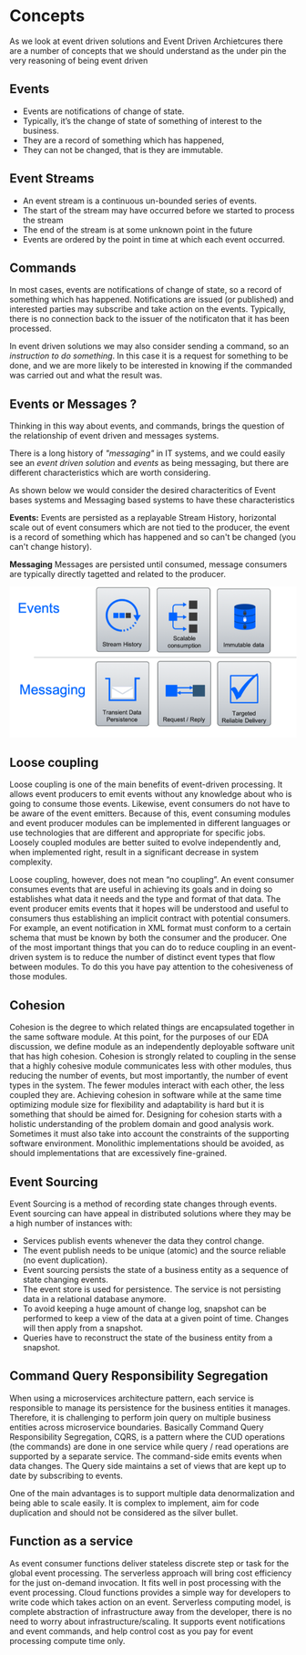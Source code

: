 # Concepts

As we look at event driven solutions and Event Driven Archietcures there are a number of concepts that we should understand as the under pin the very reasoning of being event driven

## Events

* Events are notifications of change of state.
* Typically, it’s the change of state of something of interest to the business.
* They are a record of something which has happened,
* They can not be changed, that is they are immutable.

## Event Streams

* An event stream is a continuous un-bounded series of events.
* The start of the stream may have occurred before we started to process the stream
* The end of the stream is at some unknown point in the future
* Events are ordered by the point in time at which each event occurred.

## Commands

In most cases, events are notifications of change of state, so a record of something which has happened.  Notifications are issued (or published) and interested parties may subscribe and take action on the events.  Typically, there is no connection back to the issuer of the notificaton that it has been processed.

In event driven solutions we may also consider sending a command, so an *instruction to do something*.  In this case it is a request for something to be done, and we are more likely to be interested in knowing if the commanded was carried out and what the result was.

## Events or Messages ?

Thinking in this way about events, and commands, brings the question of the relationship of event driven and messages systems.

There is a long history of *"messaging"* in IT systems, and we could easily see an *event driven solution* and *events* as being messaging, but there are different characteristics which are worth considering.

As shown below we would consider the desired characteritics of Event bases systems and Messaging based systems to have these characteristics

**Events:** Events are persisted as a replayable Stream History, horizontal scale out of event consumers which are not tied to the producer, the event is a record of something which has happened and so can't be changed (you can't change history).

**Messaging** Messages are persisted until consumed, message consumers are typically directly tagetted and related to the producer.

<img src="../hl-arch-concepts1.png" width="1024px">

## Loose coupling

Loose coupling is one of the main benefits of event-driven processing. It allows event producers to emit events without any knowledge about who is going to consume those events. Likewise, event consumers do not have to be aware of the event emitters. Because of this, event consuming modules and event producer modules can be implemented in different languages or use technologies that are different and appropriate for specific jobs. Loosely coupled modules are better suited to evolve independently and, when implemented right, result in a significant decrease in system complexity.

Loose coupling, however, does not mean “no coupling”. An event consumer consumes events that are useful in achieving its goals and in doing so establishes what data it needs and the type and format of that data. The event producer emits events that it hopes will be understood and useful to consumers thus establishing an implicit contract with potential consumers. For example, an event notification in XML format must conform to a certain schema that must be known by both the consumer and the producer.  One of the most important things that you can do to reduce coupling in an event-driven system is to reduce the number of distinct event types that flow between modules. To do this you have pay attention to the cohesiveness of those modules.

## Cohesion

Cohesion is the degree to which related things are encapsulated together in the same software module. At this point, for the purposes of our EDA discussion, we define module as an independently deployable software unit that has high cohesion.  Cohesion is strongly related to coupling in the sense that a highly cohesive module communicates less with other modules, thus reducing the number of events, but most importantly, the number of event types in the system. The fewer modules interact with each other, the less coupled they are.
Achieving cohesion in software while at the same time optimizing module size for flexibility and adaptability is hard but it is something that should be aimed for. Designing for cohesion starts with a holistic understanding of the problem domain and good analysis work. Sometimes it must also take into account the constraints of the supporting software environment. Monolithic implementations should be avoided, as should implementations that are excessively fine-grained.

## Event Sourcing

Event Sourcing is a method of recording state changes through events. Event sourcing can have appeal in distributed solutions where they may be a high number of instances with:

* Services publish events whenever the data they control change.
* The event publish needs to be unique (atomic) and the source reliable (no event duplication).
* Event sourcing persists the state of a business entity as a sequence of state changing events.
* The event store is used for persistence. The service is not persisting data in a relational database anymore.
* To avoid keeping a huge amount of change log, snapshot can be performed to keep a view of the data at a given point of time. Changes will then apply from a snapshot.
* Queries have to reconstruct the state of the business entity from a snapshot.

## Command Query Responsibility Segregation

When using a microservices architecture pattern, each service is responsible to manage its persistence for the business entities it manages. Therefore, it is challenging to perform join query on multiple business entities across microservice boundaries.
Basically Command Query Responsibility Segregation, CQRS, is a pattern where the CUD operations (the commands) are done in one service while query / read operations are supported by a separate service. The command-side emits events when data changes. The Query side maintains a set of views that are kept up to date by subscribing to events.

One of the main advantages is to support multiple data denormalization and being able to scale easily. It is complex to implement, aim for code duplication and should not be considered as the silver bullet.


## Function as a service

As event consumer functions deliver stateless discrete step or task for the global event processing. The serverless approach will bring cost efficiency for the just on-demand invocation. It fits well in post processing with the event processing.
Cloud functions provides a simple way for developers to write code which takes action on an event.
Serverless computing model, is complete abstraction of infrastructure away from the developer, there is no need to worry about infrastructure/scaling. It supports event notifications and event commands, and help control cost as you pay for event processing compute time only.

